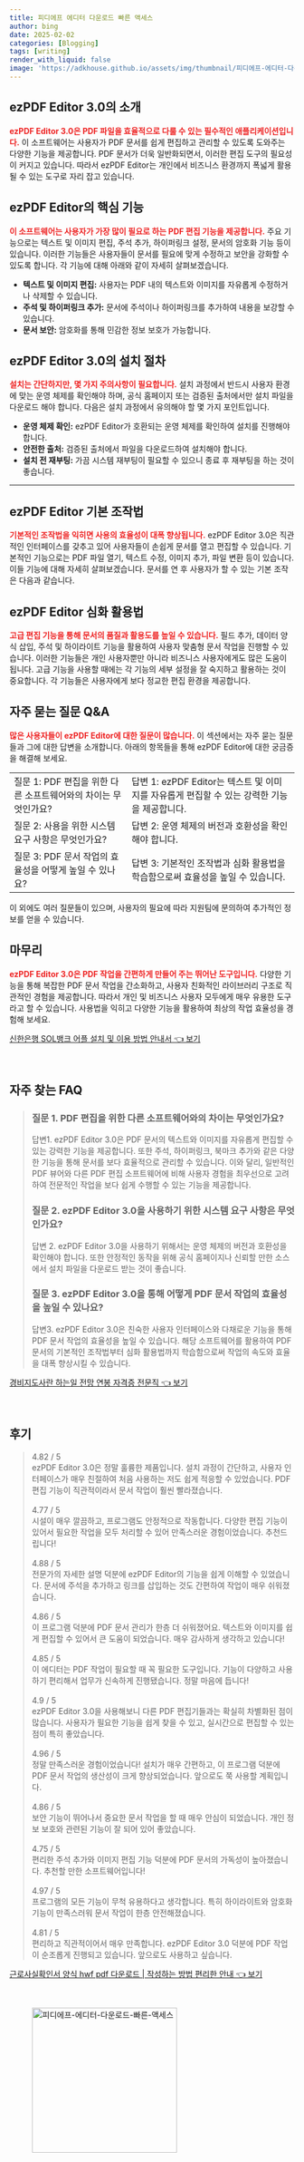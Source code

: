 ```yaml
---
title: 피디에프 에디터 다운로드 빠른 액세스
author: bing
date: 2025-02-02
categories: [Blogging]
tags: [writing]
render_with_liquid: false
image: 'https://adkhouse.github.io/assets/img/thumbnail/피디에프-에디터-다운로드-빠른-액세스.webp'
---
```



<h2 id='ezPDF_Editor_소개'>ezPDF Editor 3.0의 소개</h2>

<p><b><span style="color: #ee2323;">ezPDF Editor 3.0은 PDF 파일을 효율적으로 다룰 수 있는 필수적인 애플리케이션입니다.</span></b> 이 소프트웨어는 사용자가 PDF 문서를 쉽게 편집하고 관리할 수 있도록 도와주는 다양한 기능을 제공합니다. PDF 문서가 더욱 일반화되면서, 이러한 편집 도구의 필요성이 커지고 있습니다. 따라서 ezPDF Editor는 개인에서 비즈니스 환경까지 폭넓게 활용될 수 있는 도구로 자리 잡고 있습니다.</p>

<h2 id='ezPDF_Editor_핵심_기능'>ezPDF Editor의 핵심 기능</h2>

<p><b><span style="color: #ee2323;">이 소프트웨어는 사용자가 가장 많이 필요로 하는 PDF 편집 기능을 제공합니다.</span></b> 주요 기능으로는 텍스트 및 이미지 편집, 주석 추가, 하이퍼링크 설정, 문서의 암호화 기능 등이 있습니다. 이러한 기능들은 사용자들이 문서를 필요에 맞게 수정하고 보안을 강화할 수 있도록 합니다. 각 기능에 대해 아래와 같이 자세히 살펴보겠습니다.</p>

<ul>
    <li><b>텍스트 및 이미지 편집:</b> 사용자는 PDF 내의 텍스트와 이미지를 자유롭게 수정하거나 삭제할 수 있습니다.</li>
    <li><b>주석 및 하이퍼링크 추가:</b> 문서에 주석이나 하이퍼링크를 추가하여 내용을 보강할 수 있습니다.</li>
    <li><b>문서 보안:</b> 암호화를 통해 민감한 정보 보호가 가능합니다.</li>
</ul>

<h2 id='ezPDF_Editor_설치_절차'>ezPDF Editor 3.0의 설치 절차</h2>

<p><b><span style="color: #ee2323;">설치는 간단하지만, 몇 가지 주의사항이 필요합니다.</span></b> 설치 과정에서 반드시 사용자 환경에 맞는 운영 체제를 확인해야 하며, 공식 홈페이지 또는 검증된 출처에서만 설치 파일을 다운로드 해야 합니다. 다음은 설치 과정에서 유의해야 할 몇 가지 포인트입니다.</p>

<ul>
    <li><b>운영 체제 확인:</b> ezPDF Editor가 호환되는 운영 체제를 확인하여 설치를 진행해야 합니다.</li>
    <li><b>안전한 출처:</b> 검증된 출처에서 파일을 다운로드하여 설치해야 합니다.</li>
    <li><b>설치 전 재부팅:</b> 가끔 시스템 재부팅이 필요할 수 있으니 종료 후 재부팅을 하는 것이 좋습니다.</li>
</ul>

<hr />

<h2 id='ezPDF_Editor_기본_조작법'>ezPDF Editor 기본 조작법</h2>

<p><b><span style="color: #ee2323;">기본적인 조작법을 익히면 사용의 효율성이 대폭 향상됩니다.</span></b> ezPDF Editor 3.0은 직관적인 인터페이스를 갖추고 있어 사용자들이 손쉽게 문서를 열고 편집할 수 있습니다. 기본적인 기능으로는 PDF 파일 열기, 텍스트 수정, 이미지 추가, 파일 변환 등이 있습니다. 이들 기능에 대해 자세히 살펴보겠습니다. 문서를 연 후 사용자가 할 수 있는 기본 조작은 다음과 같습니다.</p>

<h2 id='ezPDF_Editor_심화_활용법'>ezPDF Editor 심화 활용법</h2>

<p><b><span style="color: #ee2323;">고급 편집 기능을 통해 문서의 품질과 활용도를 높일 수 있습니다.</span></b> 필드 추가, 데이터 양식 삽입, 주석 및 하이라이트 기능을 활용하여 사용자 맞춤형 문서 작업을 진행할 수 있습니다. 이러한 기능들은 개인 사용자뿐만 아니라 비즈니스 사용자에게도 많은 도움이 됩니다. 고급 기능을 사용할 때에는 각 기능의 세부 설정을 잘 숙지하고 활용하는 것이 중요합니다. 각 기능들은 사용자에게 보다 정교한 편집 환경을 제공합니다.</p>

<h2 id='자주_묻는_질문'>자주 묻는 질문 Q&A</h2>

<p><b><span style="color: #ee2323;">많은 사용자들이 ezPDF Editor에 대한 질문이 많습니다.</span></b> 이 섹션에서는 자주 묻는 질문들과 그에 대한 답변을 소개합니다. 아래의 항목들을 통해 ezPDF Editor에 대한 궁금증을 해결해 보세요.</p>

<table>
    <tr>
        <td>질문 1: PDF 편집을 위한 다른 소프트웨어와의 차이는 무엇인가요?</td>
        <td>답변 1: ezPDF Editor는 텍스트 및 이미지를 자유롭게 편집할 수 있는 강력한 기능을 제공합니다.</td>
    </tr>
    <tr>
        <td>질문 2: 사용을 위한 시스템 요구 사항은 무엇인가요?</td>
        <td>답변 2: 운영 체제의 버전과 호환성을 확인해야 합니다.</td>
    </tr>
    <tr>
        <td>질문 3: PDF 문서 작업의 효율성을 어떻게 높일 수 있나요?</td>
        <td>답변 3: 기본적인 조작법과 심화 활용법을 학습함으로써 효율성을 높일 수 있습니다.</td>
    </tr>
</table>

<p>이 외에도 여러 질문들이 있으며, 사용자의 필요에 따라 지원팀에 문의하여 추가적인 정보를 얻을 수 있습니다.</p>

<h2 id='마무리'>마무리</h2>

<p><b><span style="color: #ee2323;">ezPDF Editor 3.0은 PDF 작업을 간편하게 만들어 주는 뛰어난 도구입니다.</span></b> 다양한 기능을 통해 복잡한 PDF 문서 작업을 간소화하고, 사용자 친화적인 라이브러리 구조로 직관적인 경험을 제공합니다. 따라서 개인 및 비즈니스 사용자 모두에게 매우 유용한 도구라고 할 수 있습니다. 사용법을 익히고 다양한 기능을 활용하여 최상의 작업 효율성을 경험해 보세요.</p>


<p><a class="click-button" title="신한은행 SOL뱅크 어플 설치 및 이용 방법 안내서" href="https://adkhouse.github.io/posts/%EC%8B%A0%ED%95%9C%EC%9D%80%ED%96%89-SOL%EB%B1%85%ED%81%AC-%EC%96%B4%ED%94%8C-%EC%84%A4%EC%B9%98-%EB%B0%8F-%EC%9D%B4%EC%9A%A9-%EB%B0%A9%EB%B2%95-%EC%95%88%EB%82%B4%EC%84%9C/" rel="dofollow">신한은행 SOL뱅크 어플 설치 및 이용 방법 안내서 👈 보기</a></p><br>
<h2 id='자주_찾는_FAQ'>자주 찾는 FAQ</h2>
<div itemscope="" itemtype="https://schema.org/FAQPage"> 
<blockquote> 
<div itemscope="" itemprop="mainEntity" itemtype="https://schema.org/Question"> 
<h3 itemprop="name">질문 1. PDF 편집을 위한 다른 소프트웨어와의 차이는 무엇인가요?</h3> 
<div itemscope="" itemprop="acceptedAnswer" itemtype="https://schema.org/Answer"> 
<span itemprop="text"> 
<p>답변1. ezPDF Editor 3.0은 PDF 문서의 텍스트와 이미지를 자유롭게 편집할 수 있는 강력한 기능을 제공합니다. 또한 주석, 하이퍼링크, 북마크 추가와 같은 다양한 기능을 통해 문서를 보다 효율적으로 관리할 수 있습니다. 이와 달리, 일반적인 PDF 뷰어와 다른 PDF 편집 소프트웨어에 비해 사용자 경험을 최우선으로 고려하여 전문적인 작업을 보다 쉽게 수행할 수 있는 기능을 제공합니다.</p> 
</span> 
</div> 
</div> 
<div itemscope="" itemprop="mainEntity" itemtype="https://schema.org/Question"> 
<h3 itemprop="name">질문 2. ezPDF Editor 3.0을 사용하기 위한 시스템 요구 사항은 무엇인가요?</h3> 
<div itemscope="" itemprop="acceptedAnswer" itemtype="https://schema.org/Answer"> 
<span itemprop="text"> 
<p>답변 2. ezPDF Editor 3.0을 사용하기 위해서는 운영 체제의 버전과 호환성을 확인해야 합니다. 또한 안정적인 동작을 위해 공식 홈페이지나 신뢰할 만한 소스에서 설치 파일을 다운로드 받는 것이 좋습니다.</p> 
</span> 
</div> 
</div> 
<div itemscope="" itemprop="mainEntity" itemtype="https://schema.org/Question"> 
<h3 itemprop="name">질문 3. ezPDF Editor 3.0을 통해 어떻게 PDF 문서 작업의 효율성을 높일 수 있나요?</h3> 
<div itemscope="" itemprop="acceptedAnswer" itemtype="https://schema.org/Answer"> 
<span itemprop="text"> 
<p>답변3. ezPDF Editor 3.0은 친숙한 사용자 인터페이스와 다채로운 기능을 통해 PDF 문서 작업의 효율성을 높일 수 있습니다. 해당 소프트웨어를 활용하여 PDF 문서의 기본적인 조작법부터 심화 활용법까지 학습함으로써 작업의 속도와 효율을 대폭 향상시킬 수 있습니다.</p> 
</span> 
</div> 
</div> 
</blockquote> 
</div>
<p><a class="click-button" title="경비지도사란 하는일 전망 연봉 자격증 전문직" href="https://adkhouse.github.io/posts/%EA%B2%BD%EB%B9%84%EC%A7%80%EB%8F%84%EC%82%AC%EB%9E%80-%ED%95%98%EB%8A%94%EC%9D%BC-%EC%A0%84%EB%A7%9D-%EC%97%B0%EB%B4%89-%EC%9E%90%EA%B2%A9%EC%A6%9D-%EC%A0%84%EB%AC%B8%EC%A7%81/" rel="dofollow">경비지도사란 하는일 전망 연봉 자격증 전문직 👈 보기</a></p><br>
<h2 id='후기'>후기</h2>
<div itemscope itemtype="https://schema.org/Product">
  <blockquote>
  <div itemprop="review" itemscope itemtype="https://schema.org/Review">
      <div itemprop="reviewRating" itemscope itemtype="https://schema.org/Rating"> <span itemprop="ratingValue">4.82</span> / <span itemprop="bestRating">5</span> </div>
      <span itemprop="reviewBody">ezPDF Editor 3.0은 정말 훌륭한 제품입니다. 설치 과정이 간단하고, 사용자 인터페이스가 매우 친절하여 처음 사용하는 저도 쉽게 적응할 수 있었습니다. PDF 편집 기능이 직관적이라서 문서 작업이 훨씬 빨라졌습니다.</span>
  </div>
  <br>
  <div itemprop="review" itemscope itemtype="https://schema.org/Review">
      <div itemprop="reviewRating" itemscope itemtype="https://schema.org/Rating"> <span itemprop="ratingValue">4.77</span> / <span itemprop="bestRating">5</span> </div>
      <span itemprop="reviewBody">시설이 매우 깔끔하고, 프로그램도 안정적으로 작동합니다. 다양한 편집 기능이 있어서 필요한 작업을 모두 처리할 수 있어 만족스러운 경험이었습니다. 추천드립니다!</span>
  </div>
  <br>
  <div itemprop="review" itemscope itemtype="https://schema.org/Review">
      <div itemprop="reviewRating" itemscope itemtype="https://schema.org/Rating"> <span itemprop="ratingValue">4.88</span> / <span itemprop="bestRating">5</span> </div>
      <span itemprop="reviewBody">전문가의 자세한 설명 덕분에 ezPDF Editor의 기능을 쉽게 이해할 수 있었습니다. 문서에 주석을 추가하고 링크를 삽입하는 것도 간편하여 작업이 매우 쉬워졌습니다.</span>
  </div>
  <br>
  <div itemprop="review" itemscope itemtype="https://schema.org/Review">
      <div itemprop="reviewRating" itemscope itemtype="https://schema.org/Rating"> <span itemprop="ratingValue">4.86</span> / <span itemprop="bestRating">5</span> </div>
      <span itemprop="reviewBody">이 프로그램 덕분에 PDF 문서 관리가 한층 더 쉬워졌어요. 텍스트와 이미지를 쉽게 편집할 수 있어서 큰 도움이 되었습니다. 매우 감사하게 생각하고 있습니다!</span>
  </div>
  <br>
  <div itemprop="review" itemscope itemtype="https://schema.org/Review">
      <div itemprop="reviewRating" itemscope itemtype="https://schema.org/Rating"> <span itemprop="ratingValue">4.85</span> / <span itemprop="bestRating">5</span> </div>
      <span itemprop="reviewBody">이 에디터는 PDF 작업이 필요할 때 꼭 필요한 도구입니다. 기능이 다양하고 사용하기 편리해서 업무가 신속하게 진행됐습니다. 정말 마음에 듭니다!</span>
  </div>
  <br>
  <div itemprop="review" itemscope itemtype="https://schema.org/Review">
      <div itemprop="reviewRating" itemscope itemtype="https://schema.org/Rating"> <span itemprop="ratingValue">4.9</span> / <span itemprop="bestRating">5</span> </div>
      <span itemprop="reviewBody">ezPDF Editor 3.0을 사용해보니 다른 PDF 편집기들과는 확실히 차별화된 점이 많습니다. 사용자가 필요한 기능을 쉽게 찾을 수 있고, 실시간으로 편집할 수 있는 점이 특히 좋았습니다.</span>
  </div>
  <br>
  <div itemprop="review" itemscope itemtype="https://schema.org/Review">
      <div itemprop="reviewRating" itemscope itemtype="https://schema.org/Rating"> <span itemprop="ratingValue">4.96</span> / <span itemprop="bestRating">5</span> </div>
      <span itemprop="reviewBody">정말 만족스러운 경험이었습니다! 설치가 매우 간편하고, 이 프로그램 덕분에 PDF 문서 작업의 생산성이 크게 향상되었습니다. 앞으로도 쭉 사용할 계획입니다.</span>
  </div>
  <br>
  <div itemprop="review" itemscope itemtype="https://schema.org/Review">
      <div itemprop="reviewRating" itemscope itemtype="https://schema.org/Rating"> <span itemprop="ratingValue">4.86</span> / <span itemprop="bestRating">5</span> </div>
      <span itemprop="reviewBody">보안 기능이 뛰어나서 중요한 문서 작업을 할 때 매우 안심이 되었습니다. 개인 정보 보호와 관련된 기능이 잘 되어 있어 좋았습니다.</span>
  </div>
  <br>
  <div itemprop="review" itemscope itemtype="https://schema.org/Review">
      <div itemprop="reviewRating" itemscope itemtype="https://schema.org/Rating"> <span itemprop="ratingValue">4.75</span> / <span itemprop="bestRating">5</span> </div>
      <span itemprop="reviewBody">편리한 주석 추가와 이미지 편집 기능 덕분에 PDF 문서의 가독성이 높아졌습니다. 추천할 만한 소프트웨어입니다!</span>
  </div>
  <br>
  <div itemprop="review" itemscope itemtype="https://schema.org/Review">
      <div itemprop="reviewRating" itemscope itemtype="https://schema.org/Rating"> <span itemprop="ratingValue">4.97</span> / <span itemprop="bestRating">5</span> </div>
      <span itemprop="reviewBody">프로그램의 모든 기능이 무척 유용하다고 생각합니다. 특히 하이라이트와 암호화 기능이 만족스러워 문서 작업이 한층 안전해졌습니다.</span>
  </div>
  <br>
  <div itemprop="review" itemscope itemtype="https://schema.org/Review">
      <div itemprop="reviewRating" itemscope itemtype="https://schema.org/Rating"> <span itemprop="ratingValue">4.81</span> / <span itemprop="bestRating">5</span> </div>
      <span itemprop="reviewBody">편리하고 직관적이어서 매우 만족합니다. ezPDF Editor 3.0 덕분에 PDF 작업이 순조롭게 진행되고 있습니다. 앞으로도 사용하고 싶습니다.</span>
  </div>
  </blockquote>
</div>
<p><a class="click-button" title="근로사실확인서 양식 hwf pdf 다운로드 | 작성하는 방법 편리한 안내" href="https://adkhouse.github.io/posts/%EA%B7%BC%EB%A1%9C%EC%82%AC%EC%8B%A4%ED%99%95%EC%9D%B8%EC%84%9C-%EC%96%91%EC%8B%9D-hwf-pdf-%EB%8B%A4%EC%9A%B4%EB%A1%9C%EB%93%9C-%EC%9E%91%EC%84%B1%ED%95%98%EB%8A%94-%EB%B0%A9%EB%B2%95-%ED%8E%B8%EB%A6%AC%ED%95%9C-%EC%95%88%EB%82%B4/" rel="dofollow">근로사실확인서 양식 hwf pdf 다운로드 | 작성하는 방법 편리한 안내 👈 보기</a></p><br>
<figure class="image"><img src="https://adkhouse.github.io/assets/img/thumbnail/피디에프-에디터-다운로드-빠른-액세스.webp" alt="피디에프-에디터-다운로드-빠른-액세스" width="256" height="256"></figure>
